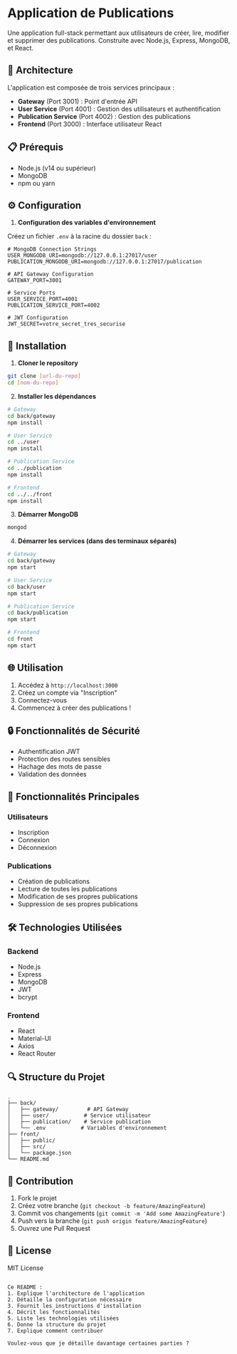 

# Application de Publications

Une application full-stack permettant aux utilisateurs de créer, lire, modifier et supprimer des publications. Construite avec Node.js, Express, MongoDB, et React.

## 🚀 Architecture

L'application est composée de trois services principaux :
- **Gateway** (Port 3001) : Point d'entrée API
- **User Service** (Port 4001) : Gestion des utilisateurs et authentification
- **Publication Service** (Port 4002) : Gestion des publications
- **Frontend** (Port 3000) : Interface utilisateur React

## 📋 Prérequis

- Node.js (v14 ou supérieur)
- MongoDB
- npm ou yarn

## ⚙️ Configuration

1. **Configuration des variables d'environnement**

Créez un fichier `.env` à la racine du dossier `back` :
```env
# MongoDB Connection Strings
USER_MONGODB_URI=mongodb://127.0.0.1:27017/user
PUBLICATION_MONGODB_URI=mongodb://127.0.0.1:27017/publication

# API Gateway Configuration
GATEWAY_PORT=3001

# Service Ports
USER_SERVICE_PORT=4001
PUBLICATION_SERVICE_PORT=4002

# JWT Configuration
JWT_SECRET=votre_secret_tres_securise
```

## 🚀 Installation

1. **Cloner le repository**
```bash
git clone [url-du-repo]
cd [nom-du-repo]
```

2. **Installer les dépendances**
```bash
# Gateway
cd back/gateway
npm install

# User Service
cd ../user
npm install

# Publication Service
cd ../publication
npm install

# Frontend
cd ../../front
npm install
```

3. **Démarrer MongoDB**
```bash
mongod
```

4. **Démarrer les services (dans des terminaux séparés)**
```bash
# Gateway
cd back/gateway
npm start

# User Service
cd back/user
npm start

# Publication Service
cd back/publication
npm start

# Frontend
cd front
npm start
```

## 🌐 Utilisation

1. Accédez à `http://localhost:3000`
2. Créez un compte via "Inscription"
3. Connectez-vous
4. Commencez à créer des publications !

## 🔒 Fonctionnalités de Sécurité

- Authentification JWT
- Protection des routes sensibles
- Hachage des mots de passe
- Validation des données

## 📱 Fonctionnalités Principales

### Utilisateurs
- Inscription
- Connexion
- Déconnexion

### Publications
- Création de publications
- Lecture de toutes les publications
- Modification de ses propres publications
- Suppression de ses propres publications

## 🛠️ Technologies Utilisées

### Backend
- Node.js
- Express
- MongoDB
- JWT
- bcrypt

### Frontend
- React
- Material-UI
- Axios
- React Router

## 🔍 Structure du Projet
```
.
├── back/
│   ├── gateway/         # API Gateway
│   ├── user/           # Service utilisateur
│   ├── publication/    # Service publication
│   └── .env           # Variables d'environnement
├── front/
│   ├── public/
│   ├── src/
│   └── package.json
└── README.md
```

## 🤝 Contribution

1. Fork le projet
2. Créez votre branche (`git checkout -b feature/AmazingFeature`)
3. Commit vos changements (`git commit -m 'Add some AmazingFeature'`)
4. Push vers la branche (`git push origin feature/AmazingFeature`)
5. Ouvrez une Pull Request

## 📝 License

MIT License
```

Ce README :
1. Explique l'architecture de l'application
2. Détaille la configuration nécessaire
3. Fournit les instructions d'installation
4. Décrit les fonctionnalités
5. Liste les technologies utilisées
6. Donne la structure du projet
7. Explique comment contribuer

Voulez-vous que je détaille davantage certaines parties ?
